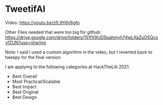 # TweetifAI

Video: https://youtu.be/zfL9YdV8gfo

Other Files needed that were too big for github: https://drive.google.com/drive/folders/151fX9UDSpahmyh74wLXaZuOSQcxyfZUN?usp=sharing

Note: I said I used a custom algorithm in the video, but I reverted back to tweepy for the final version.

I am applying to the following categories at HackTheLib 2021:
- Best Overall
- Most Practical/Scalable
- Best Impact
- Best Original
- Best Design
